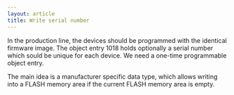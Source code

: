 ```yaml
---
layout: article
title: Write serial number
---
```


In the production line, the devices should be programmed with the identical firmware image. The object entry 1018 holds optionally a serial number which sould be unique for each device. We need a one-time programmable object entry.

<!--more-->

The main idea is a manufacturer specific data type, which allows writing into a FLASH memory area if the current FLASH memory area is empty.
